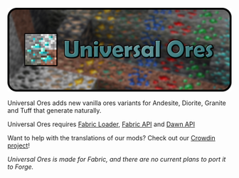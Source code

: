 ![](https://raw.githubusercontent.com/DawnTeamMC/DawnTeamMC/master/universal_ores/header.png)

Universal Ores adds new vanilla ores variants for Andesite, Diorite, Granite and Tuff that generate naturally.

Universal Ores requires [Fabric Loader](https://fabricmc.net/use/), [Fabric API](https://www.curseforge.com/minecraft/mc-mods/fabric-api) and [Dawn API](https://modrinth.com/mod/dawn)

Want to help with the translations of our mods? Check out our [Crowdin project](https://crowdin.com/project/dawnteam)!

*Universal Ores is made for Fabric, and there are no current plans to port it to Forge.*